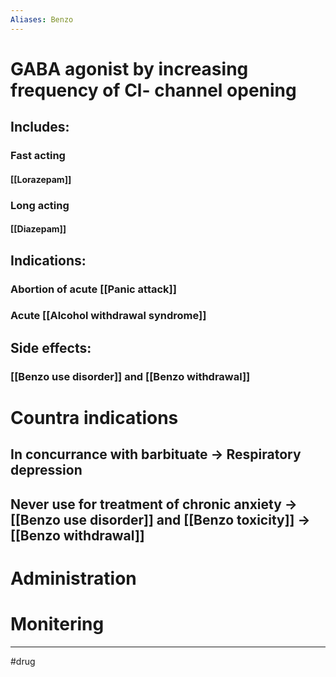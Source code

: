 ```yaml
---
Aliases: Benzo
---
```

# GABA agonist by increasing frequency of Cl- channel opening 
## Includes:
### Fast acting
#### [[Lorazepam]]
### Long acting
#### [[Diazepam]]
## Indications:
### Abortion of acute [[Panic attack]]
### Acute [[Alcohol withdrawal syndrome]]
## Side effects:
### [[Benzo use disorder]] and [[Benzo withdrawal]]
# Countra indications
## In concurrance with barbituate -> Respiratory depression
## Never use for treatment of chronic anxiety -> [[Benzo use disorder]] and [[Benzo toxicity]] -> [[Benzo withdrawal]]																	
# Administration 
# Monitering 

---
#drug 
